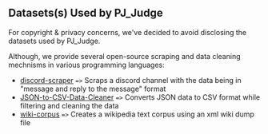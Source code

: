 ## Datasets(s) Used by PJ_Judge

For copyright & privacy concerns, we've decided to avoid disclosing the datasets used by PJ_Judge. 

Although, we provide several open-source scraping and data cleaning mechnisms in various programming languages:
- [discord-scraper](https://github.com/PJ-Duo/discord-scraper) `=>` Scraps a discord channel with the data being in "message and reply to the message" format
- [JSON-to-CSV-Data-Cleaner](https://github.com/PJ-Duo/JSON-to-CSV-Data-Cleaner) `=>` Converts JSON data to CSV format while filtering and cleaning the data
- [wiki-corpus](https://github.com/PJ-Duo/wiki-corpus) `=>` Creates a wikipedia text corpus using an xml wiki dump file
